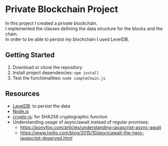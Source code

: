 # Private Blockchain Project
In this project I created a private blockchain.  
I implemented the classes defining the data structure for the blocks and the
chain.  
In order to be able to persist my blochchain I used LevelDB.
## Getting Started
1. Download or clone the repository
2. Install project dependencies: `npm install`
3. Test the functionalities: `node simpleChain.js`

## Resources
- [LevelDB](http://leveldb.org/): to persist the data
- [Node.js](https://nodejs.org/en/)
- [crypto-js](https://www.npmjs.com/package/crypto-js): for SHA256 cryptographic
function
- Understanding usage of async/await instead of regular promises:
  - https://ponyfoo.com/articles/understanding-javascript-async-await
  - https://www.twilio.com/blog/2015/10/asyncawait-the-hero-javascript-deserved.html
